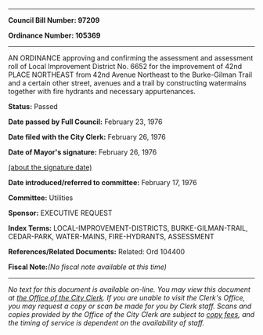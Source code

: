 

********

**Council Bill Number: 97209**
   
**Ordinance Number: 105369**
********

 AN ORDINANCE approving and confirming the assessment and assessment roll of Local Improvement District No. 6652 for the improvement of 42nd PLACE NORTHEAST from 42nd Avenue Northeast to the Burke-Gilman Trail and a certain other street, avenues and a trail by constructing watermains together with fire hydrants and necessary appurtenances.

**Status:** Passed
   
**Date passed by Full Council:** February 23, 1976
   
**Date filed with the City Clerk:** February 26, 1976
   
**Date of Mayor's signature:** February 26, 1976
   
[(about the signature date)](/~public/approvaldate.htm)
   
   
   
**Date introduced/referred to committee:** February 17, 1976
   
**Committee:** Utilities
   
**Sponsor:** EXECUTIVE REQUEST
   
   
**Index Terms:** LOCAL-IMPROVEMENT-DISTRICTS, BURKE-GILMAN-TRAIL, CEDAR-PARK, WATER-MAINS, FIRE-HYDRANTS, ASSESSMENT

**References/Related Documents:** Related: Ord 104400

**Fiscal Note:**_(No fiscal note available at this time)_
********

_No text for this document is available on-line. You may view this document at [the Office of the City Clerk](http://www.seattle.gov/leg/clerk/contactUs.htm). If you are unable to visit the Clerk's Office, you may request a copy or scan be made for you by Clerk staff. Scans and copies provided by the Office of the City Clerk are subject to [copy fees](http://clerk.seattle.gov/~public/clerkfees.htm), and the timing of service is dependent on the availability of staff._

